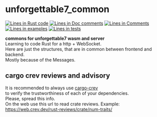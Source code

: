 [comment]: # (lmake_md_to_doc_comments segment start A)

# unforgettable7_common

[comment]: # (lmake_cargo_toml_to_md start)

[comment]: # (lmake_cargo_toml_to_md end)  

[comment]: # (lmake_lines_of_code start)
[![Lines in Rust code](https://img.shields.io/badge/Lines_in_Rust-50-green.svg)](https://github.com/LucianoBestia/unforgettable7_game/)
[![Lines in Doc comments](https://img.shields.io/badge/Lines_in_Doc_comments-34-blue.svg)](https://github.com/LucianoBestia/unforgettable7_game/)
[![Lines in Comments](https://img.shields.io/badge/Lines_in_comments-22-purple.svg)](https://github.com/LucianoBestia/unforgettable7_game/)
[![Lines in examples](https://img.shields.io/badge/Lines_in_examples-0-yellow.svg)](https://github.com/LucianoBestia/unforgettable7_game/)
[![Lines in tests](https://img.shields.io/badge/Lines_in_tests-0-orange.svg)](https://github.com/LucianoBestia/unforgettable7_game/)

[comment]: # (lmake_lines_of_code end)

**commons for unforgettable7 wasm and server**  
Learning to code Rust for a http + WebSocket.  
Here are just the structures, that are in common between frontend and backend.  
Mostly because of the Messages.  

## cargo crev reviews and advisory

It is recommended to always use [cargo-crev](https://github.com/crev-dev/cargo-crev)  
to verify the trustworthiness of each of your dependencies.  
Please, spread this info.  
On the web use this url to read crate reviews. Example:  
<https://web.crev.dev/rust-reviews/crate/num-traits/>  

[comment]: # (lmake_md_to_doc_comments segment end A)
